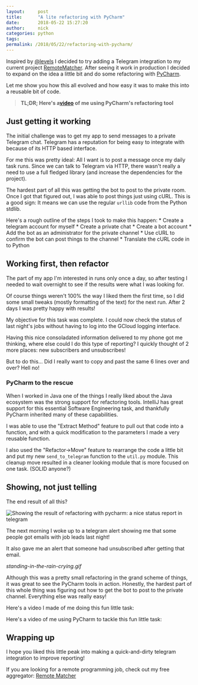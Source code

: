 ```yaml
---
layout:     post
title:      "A lite refactoring with PyCharm"
date:       2018-05-22 15:27:20
author:     nick
categories: python
tags:  
permalink: /2018/05/22/refactoring-with-pycharm/
---
```

Inspired by [@levels](http://twitter.com/levelsio) I decided to try adding a Telegram integration to my current project [RemoteMatcher](https://remotematcher.com). After seeing it work in production I decided to expand on the idea a little bit and do some refactoring with [PyCharm](https://www.jetbrains.com/pycharm/).

Let me show you how this all evolved and how easy it was to make this into a reusable bit of code.

> **TL;DR; Here's a[video](https://www.youtube.com/watch?v=EURikItXAgk) of me using PyCharm's refactoring tool**

## Just getting it working

The initial challenge was to get my app to send messages to a private Telegram chat. Telegram has a reputation for being easy to integrate with because of its HTTP based interface.

For me this was pretty ideal: All I want is to post a message once my daily task runs. Since we can talk to Telegram via HTTP, there wasn't really a need to use a full fledged library (and increase the dependencies for the project).

The hardest part of all this was getting the bot to post to the private room. Once I got that figured out, I was able to post things just using cURL. This is a good sign: It means we can use the regular `urllib` code from the Python stdlib.

Here's a rough outline of the steps I took to make this happen: * Create a telegram account for myself * Create a private chat * Create a bot account * Add the bot as an administrator for the private channel * Use cURL to confirm the bot can post things to the channel * Translate the cURL code in to Python

## Working first, then refactor

The part of my app I'm interested in runs only once a day, so after testing I needed to wait overnight to see if the results were what I was looking for.

Of course things weren't 100% the way I liked them the first time, so I did some small tweaks (mostly formatting of the text) for the next run. After 2 days I was pretty happy with results!

My objective for this task was complete. I could now check the status of last night's jobs without having to log into the GCloud logging interface.

Having this nice consoladated information delivered to my phone got me thinking, where else could I do this type of reporting? I quickly thought of 2 more places: new subscribers and unsubscribes!

But to do this... Did I really want to copy and past the same 6 lines over and over? Hell no!

### PyCharm to the rescue

When I worked in Java one of the things I really liked about the Java ecosystem was the strong support for refactoring tools. IntelliJ has great support for this essential Software Engineering task, and thankfully PyCharm inherited many of these capabilities.

I was able to use the "Extract Method" feature to pull out that code into a function, and with a quick modification to the parameters I made a very reusable function.

I also used the "Refactor->Move" feature to rearrange the code a little bit and put my new `send_to_telegram` function to the `util.py` module. This cleanup move resulted in a cleaner looking module that is more focused on one task. (SOLID anyone?)

## Showing, not just telling

The end result of all this?

![Showing the result of refactoring with pycharm: a nice status report in telegram](https://ironboundsoftware.com/blog-imgs/uploads/2018/05/IMG_20180518_081639-420x747.jpg)

The next morning I woke up to a telegram alert showing me that some people got emails with job leads last night!

It also gave me an alert that someone had unsubscribed after getting that email.

_standing-in-the-rain-crying.gif_

Although this was a pretty small refactoring in the grand scheme of things, it was great to see the PyCharm tools in action. Honestly, the hardest part of this whole thing was figuring out how to get the bot to post to the private channel. Everything else was really easy!

Here's a video I made of me doing this fun little task:

Here's a video of me using PyCharm to tackle this fun little task:

## Wrapping up

I hope you liked this little peak into making a quick-and-dirty telegram integration to improve reporting!

If you are looking for a remote programming job, check out my free aggregator: [Remote Matcher](https://remotematcher.com)
